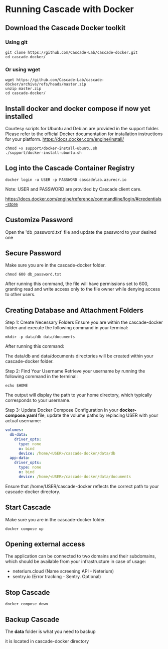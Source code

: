# Running Cascade with Docker

## Download the Cascade Docker toolkit

### Using git
```shell
git clone https://github.com/Cascade-Lab/cascade-docker.git
cd cascade-docker/
```

### Or using wget

```shell
wget https://github.com/Cascade-Lab/cascade-docker/archive/refs/heads/master.zip
unzip master.zip
cd cascade-docker/
```
## Install docker and docker compose if now yet installed

Courtesy scripts for Ubuntu and Debian are provided in the support folder. Please refer to the official Docker documentation for installation instructions for your platform.
https://docs.docker.com/engine/install/


```shell
chmod +x support/docker-install-ubuntu.sh
./support/docker-install-ubuntu.sh
```

## Log into the Cascade Container Registry

```shell
docker login -u USER -p PASSWORD cascadelab.azurecr.io
```

Note: USER and PASSWORD are provided by Cascade client care.

https://docs.docker.com/engine/reference/commandline/login/#credentials-store

## Customize Password

Open the 'db_password.txt' file and update the password to your desired one

## Secure Password

Make sure you are in the cascade-docker folder.

```shell
chmod 600 db_password.txt
```
After running this command, the file will have permissions set to 600, granting read and write access only to the file owner while denying access to other users.

## Creating Database and Attachment Folders

Step 1: Create Necessary Folders
Ensure you are within the cascade-docker folder and execute the following command in your terminal:

```shell
mkdir -p data/db data/documents
```
After running this command:

The data/db and data/documents directories will be created within your cascade-docker folder.

Step 2: Find Your Username
Retrieve your username by running the following command in the terminal:

```shell
echo $HOME
```
The output will display the path to your home directory, which typically corresponds to your username.


Step 3: Update Docker Compose Configuration
In your **docker-compose.yaml** file, update the volume paths by replacing USER with your actual username:

```docker-compose.yaml
volumes:
  db-data:
    driver_opts:
      type: none
      o: bind
      device: /home/<USER>/cascade-docker/data/db
  app-data:
    driver_opts:
      type: none
      o: bind
      device: /home/<USER>/cascade-docker/data/documents
```

Ensure that /home/USER/cascade-docker reflects the correct path to your cascade-docker directory.

## Start Cascade

Make sure you are in the cascade-docker folder.

```shell
docker compose up
```

## Opening external access

The application can be connected to two domains and their subdomains, which should be available 
from your infrastructure in case of usage:
* neterium.cloud (Name screening API - Neterium)
* sentry.io (Error tracking - Sentry. Optional)


## Stop Cascade

```shell
docker compose down
```

## Backup Cascade

The **data** folder is what you need to backup

it is located in cascade-docker directory
